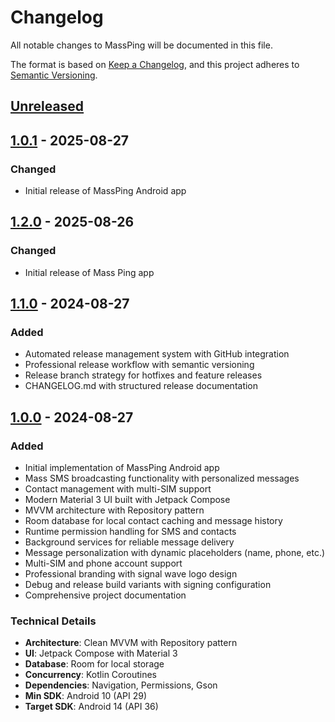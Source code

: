 # Changelog

All notable changes to MassPing will be documented in this file.

The format is based on [Keep a Changelog](https://keepachangelog.com/en/1.0.0/),
and this project adheres to [Semantic Versioning](https://semver.org/spec/v2.0.0.html).

## [Unreleased]

## [1.0.1] - 2025-08-27

### Changed
- Initial release of MassPing Android app


## [1.2.0] - 2025-08-26

### Changed
- Initial release of Mass Ping app


## [1.1.0] - 2024-08-27

### Added
- Automated release management system with GitHub integration
- Professional release workflow with semantic versioning
- Release branch strategy for hotfixes and feature releases
- CHANGELOG.md with structured release documentation


## [1.0.0] - 2024-08-27

### Added
- Initial implementation of MassPing Android app
- Mass SMS broadcasting functionality with personalized messages
- Contact management with multi-SIM support
- Modern Material 3 UI built with Jetpack Compose
- MVVM architecture with Repository pattern
- Room database for local contact caching and message history
- Runtime permission handling for SMS and contacts
- Background services for reliable message delivery
- Message personalization with dynamic placeholders (name, phone, etc.)
- Multi-SIM and phone account support
- Professional branding with signal wave logo design
- Debug and release build variants with signing configuration
- Comprehensive project documentation

### Technical Details
- **Architecture**: Clean MVVM with Repository pattern
- **UI**: Jetpack Compose with Material 3
- **Database**: Room for local storage
- **Concurrency**: Kotlin Coroutines
- **Dependencies**: Navigation, Permissions, Gson
- **Min SDK**: Android 10 (API 29)
- **Target SDK**: Android 14 (API 36)

[Unreleased]: https://github.com/bilal-/MassPing/compare/v1.0.1...HEAD
[1.0.1]: https://github.com/bilal-/MassPing/releases/tag/v1.0.1
[1.2.0]: https://github.com/bilal-/MassPing/releases/tag/v1.2.0
[1.1.0]: https://github.com/bilal-/MassPing/releases/tag/v1.1.0
[1.0.0]: https://github.com/bilal-/MassPing/releases/tag/v1.0.0
